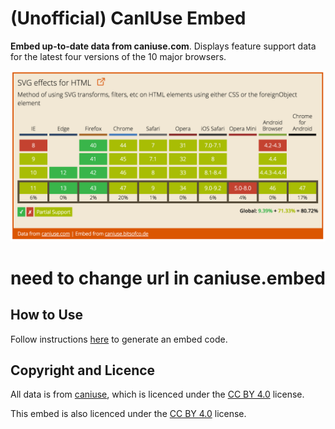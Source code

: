 # (Unofficial) CanIUse Embed

**Embed up-to-date data from caniuse.com**. Displays feature support data for the latest four versions of the 10 major browsers.

![caniuse SVG Table](example.png)



# need to change url in caniuse.embed


## How to Use

Follow instructions [here](http://caniuse.bitsofco.de/#how-to-use) to generate an embed code.


## Copyright and Licence

All data is from [caniuse](https://github.com/fyrd/caniuse), which is licenced under the [CC BY 4.0](http://creativecommons.org/licenses/by/4.0/) license.

This embed is also licenced under the [CC BY 4.0](http://creativecommons.org/licenses/by/4.0/) license.
